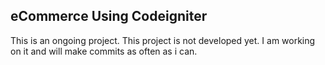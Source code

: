 ## eCommerce Using Codeigniter
This is an ongoing project. This project is not developed yet. I am working on it and will make commits as often as i can.
